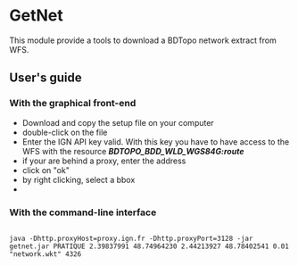 # GetNet

This module provide a tools to download a BDTopo network extract from WFS.

<h2>User's guide</h2>

<h3>With the graphical front-end</h3>

- Download and copy the setup file on your computer 
- double-click on the file
- Enter the IGN API key valid. With this key you have to have access to the WFS with the resource <i><b>BDTOPO_BDD_WLD_WGS84G:route</b></i>
- if your are behind a proxy, enter the address
- click on "ok"
- by right clicking, select a bbox
- 

<h3>With the command-line interface</h3>

```shell

java -Dhttp.proxyHost=proxy.ign.fr -Dhttp.proxyPort=3128 -jar getnet.jar PRATIQUE 2.39837991 48.74964230 2.44213927 48.78402541 0.01 "network.wkt" 4326

```